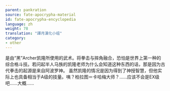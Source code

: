 ```yaml
---
parent: pankration
source: fate-apocrypha-material
id: fate-apocrypha-encyclopedia
language: zh
weight: 78
translation: "譯月漢化小组"
category:
- other
---
```


是由“黑”Archer凯隆所使用的武术。将拳击与摔角融合，恐怕是世界上第一种的综合格斗技。若问起半人马族的凯隆老师为什么会知道这种东西的话，那是因为古代拳击的起源是来自阿波罗神。
虽然凯隆的情况是因为得到了神授智慧，但他实际上也具备相当于A级的技量。咦？柏拉图＝卡哈梅大师？……应该不会是EX级吧……大概……
